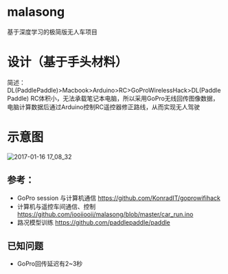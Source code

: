 # malasong
基于深度学习的极简版无人车项目

# 设计（基于手头材料）
简述：DL(PaddlePaddle)>Macbook>Arduino>RC>GoProWirelessHack>DL(PaddlePaddle)
RC体积小，无法承载笔记本电脑，所以采用GoPro无线回传图像数据，电脑计算数据后通过Arduino控制RC遥控器修正路线，从而实现无人驾驶

# 示意图
![2017-01-16 17_08_32](https://cloud.githubusercontent.com/assets/25008736/22008757/eb9857e2-dcb8-11e6-992b-98aba37fdf42.gif)

## 参考：
- GoPro session 与计算机通信 https://github.com/KonradIT/goprowifihack
- 计算机与遥控车间通信、控制 https://github.com/iooiiooii/malasong/blob/master/car_run.ino
- 路况模型训练 https://github.com/paddlepaddle/paddle

## 已知问题
- GoPro回传延迟有2~3秒
